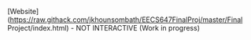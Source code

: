 [Website](https://raw.githack.com/jkhounsombath/EECS647FinalProj/master/Final Project/index.html) - NOT INTERACTIVE (Work in progress)
